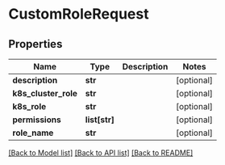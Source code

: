 # CustomRoleRequest

## Properties
Name | Type | Description | Notes
------------ | ------------- | ------------- | -------------
**description** | **str** |  | [optional] 
**k8s_cluster_role** | **str** |  | [optional] 
**k8s_role** | **str** |  | [optional] 
**permissions** | **list[str]** |  | [optional] 
**role_name** | **str** |  | [optional] 

[[Back to Model list]](../README.md#documentation-for-models) [[Back to API list]](../README.md#documentation-for-api-endpoints) [[Back to README]](../README.md)


